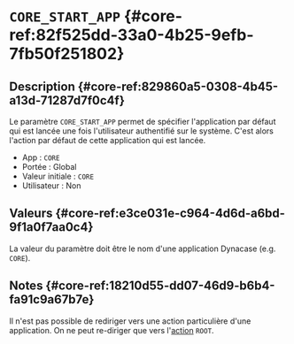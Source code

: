 # `CORE_START_APP` {#core-ref:82f525dd-33a0-4b25-9efb-7fb50f251802}

## Description {#core-ref:829860a5-0308-4b45-a13d-71287d7f0c4f}

Le paramètre `CORE_START_APP` permet de spécifier l'application par défaut qui
est lancée une fois l'utilisateur authentifié sur le système. C'est alors
l'action par défaut de cette application qui est lancée.

*   App : `CORE`
*   Portée : Global
*   Valeur initiale : `CORE`
*   Utilisateur : Non

## Valeurs {#core-ref:e3ce031e-c964-4d6d-a6bd-9f1a0f7aa0c4}

La valeur du paramètre doit être le nom d'une application Dynacase
(e.g. `CORE`).

## Notes {#core-ref:18210d55-dd07-46d9-b6b4-fa91c9a67b7e}

Il n'est pas possible de rediriger vers une action particulière d'une
application. On ne peut re-diriger que vers l'[action][actionDef] `ROOT`.

<!-- links -->
[actionDef]: #core-ref:e67d8aeb-939c-46e3-9be8-6fc3ba75ebc2